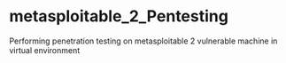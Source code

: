 # metasploitable_2_Pentesting
Performing penetration testing on metasploitable 2 vulnerable machine in virtual environment 
